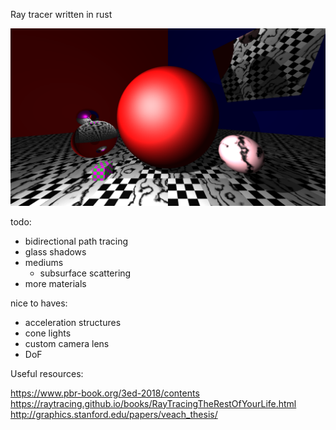 Ray tracer written in rust

![](https://github.com/ekarpp/rust_tracer/blob/master/render.png?raw=true)

todo:
- bidirectional path tracing
- glass shadows
- mediums
  - subsurface scattering
- more materials

nice to haves:
- acceleration structures
- cone lights
- custom camera lens
- DoF


Useful resources:

https://www.pbr-book.org/3ed-2018/contents
https://raytracing.github.io/books/RayTracingTheRestOfYourLife.html
http://graphics.stanford.edu/papers/veach_thesis/
